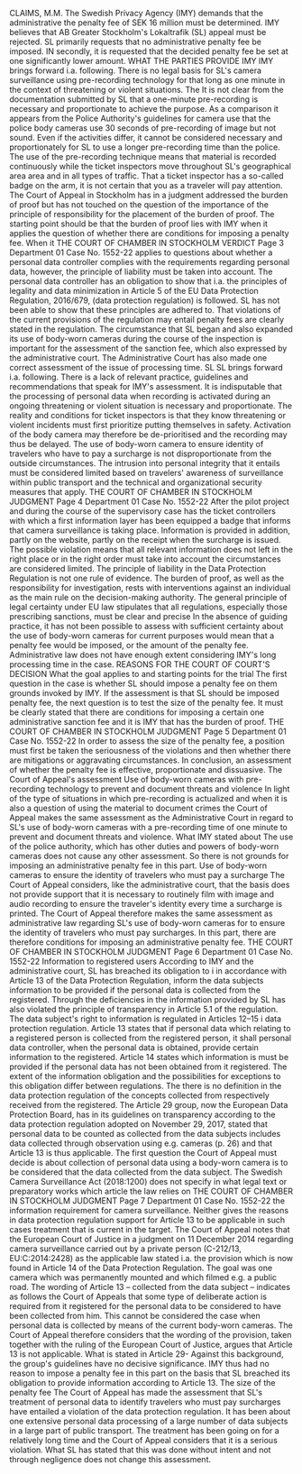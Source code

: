 CLAIMS, M.M.
The Swedish Privacy Agency (IMY) demands that the administrative
the penalty fee of SEK 16 million must be determined. IMY believes that AB
Greater Stockholm's Lokaltrafik (SL) appeal must be rejected.
SL primarily requests that no administrative penalty fee be imposed. IN
secondly, it is requested that the decided penalty fee be set at one
significantly lower amount.
WHAT THE PARTIES PROVIDE
IMY
IMY brings forward i.a. following. There is no legal basis for SL's
camera surveillance using pre-recording technology for that long
as one minute in the context of threatening or violent situations. The
It is not clear from the documentation submitted by SL that a one-minute pre-recording is
necessary and proportionate to achieve the purpose. As a comparison
it appears from the Police Authority's guidelines for camera use that the police
body cameras use 30 seconds of pre-recording of image but not sound.
Even if the activities differ, it cannot be considered necessary
and proportionately for SL to use a longer pre-recording time than
the police.
The use of the pre-recording technique means that material is recorded
continuously while the ticket inspectors move throughout SL's geographical area
area and in all types of traffic. That a ticket inspector has a so-called badge
on the arm, it is not certain that you as a traveler will pay attention.
The Court of Appeal in Stockholm has in a judgment addressed the burden of proof but has not
touched on the question of the importance of the principle of responsibility for the placement of the burden of proof.
The starting point should be that the burden of proof lies with IMY when it applies
the question of whether there are conditions for imposing a penalty fee. When it
THE COURT OF CHAMBER
IN STOCKHOLM
VERDICT Page 3
Department 01 Case No. 1552-22
applies to questions about whether a personal data controller complies with the requirements regarding
personal data, however, the principle of liability must be taken into account. The
personal data controller has an obligation to show that i.a. the principles of
legality and data minimization in Article 5 of the EU Data Protection Regulation,
2016/679, (data protection regulation) is followed. SL has not been able to show that these
principles are adhered to.
That violations of the current provisions of the regulation may entail
penalty fees are clearly stated in the regulation. The circumstance
that SL began and also expanded its use of body-worn cameras during
the course of the inspection is important for the assessment of the sanction fee, which
also expressed by the administrative court. The Administrative Court has also made one
correct assessment of the issue of processing time.
SL
SL brings forward i.a. following. There is a lack of relevant practice, guidelines and
recommendations that speak for IMY's assessment. It is indisputable that
the processing of personal data when recording is activated during an ongoing
threatening or violent situation is necessary and proportionate.
The reality and conditions for ticket inspectors is that they know
threatening or violent incidents must first prioritize putting themselves
in safety. Activation of the body camera may therefore be de-prioritised
and the recording may thus be delayed.
The use of body-worn camera to ensure identity of
travelers who have to pay a surcharge is not disproportionate from the outside
circumstances. The intrusion into personal integrity that it entails
must be considered limited based on travelers' awareness of surveillance within
public transport and the technical and organizational security measures that
apply.
THE COURT OF CHAMBER
IN STOCKHOLM
JUDGMENT Page 4
Department 01 Case No. 1552-22
After the pilot project and during the course of the supervisory case has
the ticket controllers with which a first information layer has been equipped
a badge that informs that camera surveillance is taking place. Information is provided
in addition, partly on the website, partly on the receipt when the surcharge is issued.
The possible violation means that all relevant information does not
left in the right place or in the right order must take into account
the circumstances are considered limited.
The principle of liability in the Data Protection Regulation is not one
rule of evidence. The burden of proof, as well as the responsibility for investigation, rests with interventions
against an individual as the main rule on the decision-making authority.
The general principle of legal certainty under EU law stipulates that all
regulations, especially those prescribing sanctions, must be clear and
precise In the absence of guiding practice, it has not been possible to assess
with sufficient certainty about the use of body-worn cameras for
current purposes would mean that a penalty fee would be imposed, or
the amount of the penalty fee. Administrative law does not have enough
extent considering IMY's long processing time in the case.
REASONS FOR THE COURT OF COURT'S DECISION
What the goal applies to and starting points for the trial
The first question in the case is whether SL should impose a penalty fee on them
grounds invoked by IMY. If the assessment is that SL should be imposed
penalty fee, the next question is to test the size of the penalty fee.
It must be clearly stated that there are conditions for imposing a certain one
administrative sanction fee and it is IMY that has the burden of proof.
THE COURT OF CHAMBER
IN STOCKHOLM
JUDGMENT Page 5
Department 01 Case No. 1552-22
In order to assess the size of the penalty fee, a position must first be taken
the seriousness of the violations and then whether there are mitigations
or aggravating circumstances. In conclusion, an assessment of whether
the penalty fee is effective, proportionate and dissuasive.
The Court of Appeal's assessment
Use of body-worn cameras with pre-recording technology to
prevent and document threats and violence
In light of the type of situations in which pre-recording is actualized
and when it is also a question of using the material to document crimes
the Court of Appeal makes the same assessment as the Administrative Court in regard to
SL's use of body-worn cameras with a pre-recording time of one
minute to prevent and document threats and violence. What IMY stated about
The use of the police authority, which has other duties and powers
of body-worn cameras does not cause any other assessment. So there is
not grounds for imposing an administrative penalty fee in this part.
Use of body-worn cameras to ensure the identity of
travelers who must pay a surcharge
The Court of Appeal considers, like the administrative court, that the basis does not provide
support that it is necessary to routinely film with image and
audio recording to ensure the traveler's identity every time a
surcharge is printed. The Court of Appeal therefore makes the same assessment as
administrative law regarding SL's use of body-worn cameras for
to ensure the identity of travelers who must pay surcharges. In this
part, there are therefore conditions for imposing an administrative penalty fee.
THE COURT OF CHAMBER
IN STOCKHOLM
JUDGMENT Page 6
Department 01 Case No. 1552-22
Information to registered users
According to IMY and the administrative court, SL has breached its obligation to i
in accordance with Article 13 of the Data Protection Regulation, inform the data subjects
information to be provided if the personal data is collected from
the registered. Through the deficiencies in the information provided by
SL has also violated the principle of transparency in Article 5.1 of the regulation.
The data subject's right to information is regulated in Articles 12–15 i
data protection regulation. Article 13 states that if personal data which
relating to a registered person is collected from the registered person, it shall
personal data controller, when the personal data is obtained, provide certain
information to the registered. Article 14 states which information is
must be provided if the personal data has not been obtained from it
registered. The extent of the information obligation and the possibilities for
exceptions to this obligation differ between regulations. The
there is no definition in the data protection regulation of the concepts collected
from respectively received from the registered.
The Article 29 group, now the European Data Protection Board, has in its
guidelines on transparency according to the data protection regulation adopted on
November 29, 2017, stated that personal data to be counted as
collected from the data subjects includes data collected through
observation using e.g. cameras (p. 26) and that Article 13 is thus
applicable.
The first question the Court of Appeal must decide is about collection of
personal data using a body-worn camera is to be considered that
the data collected from the data subject.
The Swedish Camera Surveillance Act (2018:1200) does not specify in what
legal text or preparatory works which article the law relies on
THE COURT OF CHAMBER
IN STOCKHOLM
JUDGMENT Page 7
Department 01 Case No. 1552-22
the information requirement for camera surveillance. Neither gives the reasons in
data protection regulation support for Article 13 to be applicable in such cases
treatment that is current in the target.
The Court of Appeal notes that the European Court of Justice in a judgment on 11 December 2014
regarding camera surveillance carried out by a private person (C-212/13,
EU:C:2014:2428) as the applicable law stated i.a. the provision which
is now found in Article 14 of the Data Protection Regulation. The goal was one
camera which was permanently mounted and which filmed e.g. a public road.
The wording of Article 13 – collected from the data subject – indicates as follows
the Court of Appeals that some type of deliberate action is required from it
registered for the personal data to be considered to have been collected from him.
This cannot be considered the case when personal data is collected by means of
the current body-worn cameras. The Court of Appeal therefore considers that
the wording of the provision, taken together with the ruling of the European Court of Justice,
argues that Article 13 is not applicable. What is stated in Article 29-
Against this background, the group's guidelines have no decisive significance.
IMY thus had no reason to impose a penalty fee in this part
on the basis that SL breached its obligation to provide information according to Article 13.
The size of the penalty fee
The Court of Appeal has made the assessment that SL's treatment of
personal data to identify travelers who must pay surcharges have
entailed a violation of the data protection regulation. It has been about one
extensive personal data processing of a large number of data subjects in a large
part of public transport. The treatment has been going on for a relatively long time and
the Court of Appeal considers that it is a serious violation. What SL
has stated that this was done without intent and not through negligence
does not change this assessment.
